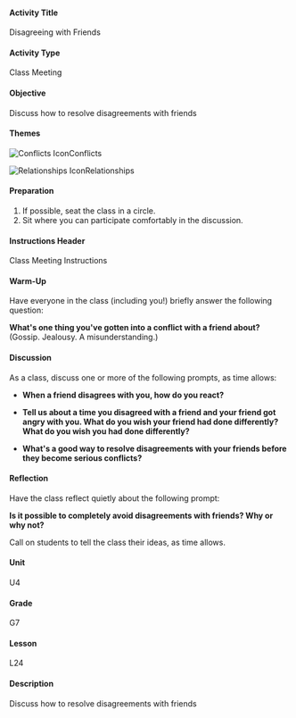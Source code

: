 #### Activity Title
Disagreeing with Friends
#### Activity Type
Class Meeting
#### Objective
Discuss how to resolve disagreements with friends
#### Themes
![Conflicts Icon](http://v5cmservice.secondstep.org/MS3TP_IMAGES/SKILLS/SKILLS_SMALL_IMAGES/conflicts-sm.png)Conflicts
 
![Relationships Icon](http://v5cmservice.secondstep.org/MS3TP_IMAGES/SKILLS/SKILLS_SMALL_IMAGES/relationships-sm.png)Relationships
 

#### Preparation
1. If possible, seat the class in a circle.
2. Sit where you can participate comfortably in the discussion.

#### Instructions Header
Class Meeting Instructions
#### Warm-Up
Have everyone in the class (including you!) briefly answer the following question: 

**What's one thing you've gotten into a conflict with a friend about?**<br/>
            (Gossip. Jealousy. A misunderstanding.)
#### Discussion
As a class, discuss one or more of the following prompts, as time allows:


-  **When a friend disagrees with you, how do you react?**

-  **Tell us about a time you disagreed with a friend and your friend got angry with you. What do you wish your friend had done differently? What do you wish you had done differently?**

-  **What's a good way to resolve disagreements with your friends before they become serious conflicts?**
#### Reflection
Have the class reflect quietly about the following prompt:

**Is it possible to completely avoid disagreements with friends? Why or why not?**

Call on students to tell the class their ideas, as time allows.
#### Unit
U4
#### Grade
G7
#### Lesson
L24
#### Description
Discuss how to resolve disagreements with friends
